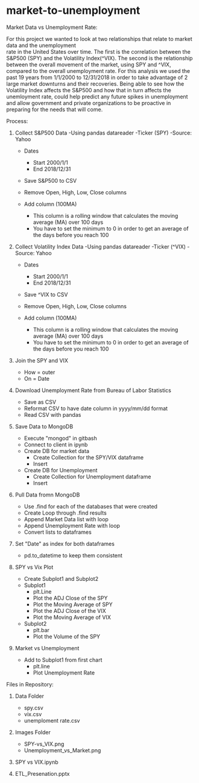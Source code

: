 # market-to-unemployment
Market Data vs Unemployment Rate:

For this project we wanted to look at two relationships that relate to market data and the unemployment  
rate in the United States over time. The first is the correlation between the S&P500 (SPY) and the
Volatility Index(^VIX). The second is the relationship between the overall movement of the market, using SPY and ^VIX,
compared to the overall unemployment rate. For this analysis we used the past 19 years from 1/1/2000 to 
12/31/2018 in order to take advantage of 2 large market downturns and their recoveries. Being able to see how the 
Volatility Index affects the S&P500 and how that in turn affects the unemloyment rate, could help predict any future spikes
in unemployment and allow government and private organizations to be proactive in preparing for the needs that will come.

Process:

1. Collect S&P500 Data
	-Using pandas datareader 
	-Ticker (SPY)
	-Source: Yahoo
	- Dates
		- Start 2000/1/1
		- End 2018/12/31
		
	- Save S&P500 to CSV
	- Remove Open, High, Low, Close columns
	- Add column (100MA) 
		- This column is a rolling window that calculates the moving average (MA) over 100 days
		- You have to set the minimum to 0 in order to get an average of the days before you reach 100

2. Collect Volatility Index Data
	-Using pandas datareader 
	-Ticker (^VIX)
	-Source: Yahoo
	- Dates
		- Start 2000/1/1
		- End 2018/12/31
		
	- Save ^VIX to CSV
	- Remove Open, High, Low, Close columns
	- Add column (100MA) 
		- This column is a rolling window that calculates the moving average (MA) over 100 days
		- You have to set the minimum to 0 in order to get an average of the days before you reach 100

3. Join the SPY and VIX 
	- How = outer
	- On = Date

4. Download Unemployment Rate from Bureau of Labor Statistics
	- Save as CSV
	- Reformat CSV to have date column in yyyy/mm/dd format
	- Read CSV with pandas

5. Save Data to MongoDB
	- Execute "mongod" in gitbash
	- Connect to client in ipynb
	- Create DB for market data
		- Create Collection for the SPY/VIX dataframe
		- Insert
	- Create DB for Unemployment
		- Create Collection for Unemployment dataframe
		- Insert
		
6. Pull Data fromn MongoDB
	- Use .find for each of the databases that were created
	- Create Loop through .find results
	- Append Market Data list with loop
	- Append Unemployment Rate with loop
	- Convert lists to dataframes

7. Set "Date" as index for both dataframes
	- pd.to_datetime to keep them consistent

8. SPY vs Vix Plot
	- Create Subplot1 and Subplot2
	- Subplot1
		- plt.Line 
		- Plot the ADJ Close of the SPY
		- Plot the Moving Average of SPY
		- Plot the ADJ Close of the VIX
		- Plot the Moving Average of VIX
	- Subplot2
		- plt.bar
		- Plot the Volume of the SPY

9. Market vs Unemployment
	- Add to Subplot1 from first chart
		- plt.line
		- Plot Unemployment Rate


Files in Repository:

1. Data Folder
	- spy.csv
	- vix.csv
	- unemploment rate.csv
	
2. Images Folder
	- SPY-vs_VIX.png
	- Unemployment_vs_Market.png
	
3. SPY vs VIX.ipynb 

4. ETL_Presenation.pptx
		
		




		
	
	 


